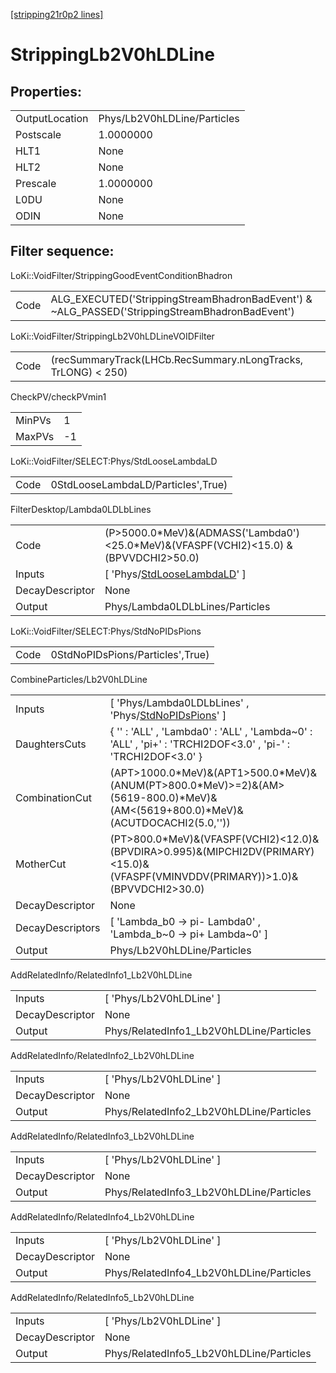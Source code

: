 [[stripping21r0p2 lines]](./stripping21r0p2-index)

# StrippingLb2V0hLDLine

## Properties:

|                |                             |
|----------------|-----------------------------|
| OutputLocation | Phys/Lb2V0hLDLine/Particles |
| Postscale      | 1.0000000                   |
| HLT1           | None                        |
| HLT2           | None                        |
| Prescale       | 1.0000000                   |
| L0DU           | None                        |
| ODIN           | None                        |

## Filter sequence:

LoKi::VoidFilter/StrippingGoodEventConditionBhadron

|      |                                                                                                |
|------|------------------------------------------------------------------------------------------------|
| Code | ALG_EXECUTED('StrippingStreamBhadronBadEvent') & ~ALG_PASSED('StrippingStreamBhadronBadEvent') |

LoKi::VoidFilter/StrippingLb2V0hLDLineVOIDFilter

|      |                                                               |
|------|---------------------------------------------------------------|
| Code | (recSummaryTrack(LHCb.RecSummary.nLongTracks, TrLONG) \< 250) |

CheckPV/checkPVmin1

|        |     |
|--------|-----|
| MinPVs | 1   |
| MaxPVs | -1  |

LoKi::VoidFilter/SELECT:Phys/StdLooseLambdaLD

|      |                                    |
|------|------------------------------------|
| Code | 0StdLooseLambdaLD/Particles',True) |

FilterDesktop/Lambda0LDLbLines

|                 |                                                                                          |
|-----------------|------------------------------------------------------------------------------------------|
| Code            | (P\>5000.0\*MeV)&(ADMASS('Lambda0')\<25.0\*MeV)&(VFASPF(VCHI2)\<15.0) &(BPVVDCHI2\>50.0) |
| Inputs          | [ 'Phys/[StdLooseLambdaLD](./stripping21r0p2-commonparticles-stdlooselambdald)' ]      |
| DecayDescriptor | None                                                                                     |
| Output          | Phys/Lambda0LDLbLines/Particles                                                          |

LoKi::VoidFilter/SELECT:Phys/StdNoPIDsPions

|      |                                  |
|------|----------------------------------|
| Code | 0StdNoPIDsPions/Particles',True) |

CombineParticles/Lb2V0hLDLine

|                  |                                                                                                                                         |
|------------------|-----------------------------------------------------------------------------------------------------------------------------------------|
| Inputs           | [ 'Phys/Lambda0LDLbLines' , 'Phys/[StdNoPIDsPions](./stripping21r0p2-commonparticles-stdnopidspions)' ]                               |
| DaughtersCuts    | { '' : 'ALL' , 'Lambda0' : 'ALL' , 'Lambda~0' : 'ALL' , 'pi+' : 'TRCHI2DOF\<3.0' , 'pi-' : 'TRCHI2DOF\<3.0' }                           |
| CombinationCut   | (APT\>1000.0\*MeV)&(APT1\>500.0\*MeV)&(ANUM(PT\>800.0\*MeV)\>=2)&(AM\>(5619-800.0)\*MeV)&(AM\<(5619+800.0)\*MeV)&(ACUTDOCACHI2(5.0,'')) |
| MotherCut        | (PT\>800.0\*MeV)&(VFASPF(VCHI2)\<12.0)&(BPVDIRA\>0.995)&(MIPCHI2DV(PRIMARY)\<15.0)&(VFASPF(VMINVDDV(PRIMARY))\>1.0)&(BPVVDCHI2\>30.0)   |
| DecayDescriptor  | None                                                                                                                                    |
| DecayDescriptors | [ 'Lambda_b0 -\> pi- Lambda0' , 'Lambda_b~0 -\> pi+ Lambda~0' ]                                                                       |
| Output           | Phys/Lb2V0hLDLine/Particles                                                                                                             |

AddRelatedInfo/RelatedInfo1_Lb2V0hLDLine

|                 |                                          |
|-----------------|------------------------------------------|
| Inputs          | [ 'Phys/Lb2V0hLDLine' ]                |
| DecayDescriptor | None                                     |
| Output          | Phys/RelatedInfo1_Lb2V0hLDLine/Particles |

AddRelatedInfo/RelatedInfo2_Lb2V0hLDLine

|                 |                                          |
|-----------------|------------------------------------------|
| Inputs          | [ 'Phys/Lb2V0hLDLine' ]                |
| DecayDescriptor | None                                     |
| Output          | Phys/RelatedInfo2_Lb2V0hLDLine/Particles |

AddRelatedInfo/RelatedInfo3_Lb2V0hLDLine

|                 |                                          |
|-----------------|------------------------------------------|
| Inputs          | [ 'Phys/Lb2V0hLDLine' ]                |
| DecayDescriptor | None                                     |
| Output          | Phys/RelatedInfo3_Lb2V0hLDLine/Particles |

AddRelatedInfo/RelatedInfo4_Lb2V0hLDLine

|                 |                                          |
|-----------------|------------------------------------------|
| Inputs          | [ 'Phys/Lb2V0hLDLine' ]                |
| DecayDescriptor | None                                     |
| Output          | Phys/RelatedInfo4_Lb2V0hLDLine/Particles |

AddRelatedInfo/RelatedInfo5_Lb2V0hLDLine

|                 |                                          |
|-----------------|------------------------------------------|
| Inputs          | [ 'Phys/Lb2V0hLDLine' ]                |
| DecayDescriptor | None                                     |
| Output          | Phys/RelatedInfo5_Lb2V0hLDLine/Particles |
